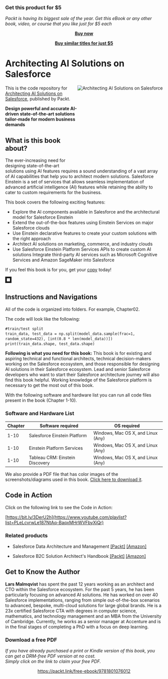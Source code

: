 
### Get this product for $5

<i>Packt is having its biggest sale of the year. Get this eBook or any other book, video, or course that you like just for $5 each</i>


<b><p align='center'>[Buy now](https://packt.link/9781801076012)</p></b>


<b><p align='center'>[Buy similar titles for just $5](https://subscription.packtpub.com/search)</p></b>


# Architecting AI Solutions on Salesforce

<a href="https://www.packtpub.com/product/architecting-ai-solutions-on-salesforce/9781801076012?utm_source=github&utm_medium=repository&utm_campaign=9781801076012"><img src="https://static.packt-cdn.com/products/9781801076012/cover/smaller" alt="Architecting AI Solutions on Salesforce" height="256px" align="right"></a>

This is the code repository for [Architecting AI Solutions on Salesforce](https://www.packtpub.com/product/architecting-ai-solutions-on-salesforce/9781801076012?utm_source=github&utm_medium=repository&utm_campaign=9781801076012), published by Packt.

**Design powerful and accurate AI-driven state-of-the-art solutions tailor-made for modern business demands**

## What is this book about?
The ever-increasing need for designing state-of-the-art solutions using AI features requires a sound understanding of a vast array of AI capabilities that help you to architect modern solutions. Salesforce Einstein is a set of services that allows seamless implementation of advanced artificial intelligence (AI) features while retaining the ability to cater to custom requirements for the business. 

This book covers the following exciting features:
* Explore the AI components available in Salesforce and the architectural model for Salesforce Einstein
* Extend the out-of-the-box features using Einstein Services on major Salesforce clouds
* Use Einstein declarative features to create your custom solutions with the right approach
* Architect AI solutions on marketing, commerce, and industry clouds
* Use Salesforce Einstein Platform Services APIs to create custom AI solutions
Integrate third-party AI services such as Microsoft Cognitive Services and Amazon SageMaker into Salesforce

If you feel this book is for you, get your [copy](https://www.amazon.com/dp/1801076014) today!

<a href="https://www.packtpub.com/?utm_source=github&utm_medium=banner&utm_campaign=GitHubBanner"><img src="https://raw.githubusercontent.com/PacktPublishing/GitHub/master/GitHub.png" 
alt="https://www.packtpub.com/" border="5" /></a>

## Instructions and Navigations
All of the code is organized into folders. For example, Chapter02.

The code will look like the following:
```
#train/test split
train_data, test_data = np.split(model_data.sample(frac=1, random_state=432), [int(0.8 * len(model_data))])
print(train_data.shape, test_data.shape)
```

**Following is what you need for this book:**
This book is for existing and aspiring technical and functional architects, technical decision-makers working on the Salesforce ecosystem, and those responsible for designing AI solutions in their Salesforce ecosystem. Lead and senior Salesforce developers who want to start their Salesforce architecture journey will also find this book helpful. Working knowledge of the Salesforce platform is necessary to get the most out of this book.	

With the following software and hardware list you can run all code files present in the book (Chapter 1-10).
### Software and Hardware List
| Chapter | Software required | OS required |
| -------- | ------------------------------------ | ----------------------------------- |
| 1-10 | Salesforce Einstein Platform | Windows, Mac OS X, and Linux (Any) |
| 1-10 | Einstein Platform Services | Windows, Mac OS X, and Linux (Any) |
| 1-10 | Tableau CRM: Einstein Discovery | Windows, Mac OS X, and Linux (Any) |

We also provide a PDF file that has color images of the screenshots/diagrams used in this book. [Click here to download it](https://static.packt-cdn.com/downloads/9781801076012_ColorImages.pdf).

## Code in Action

Click on the following link to see the Code in Action:

[https://bit.ly/3DerU2h](https://www.youtube.com/playlist?list=PLeLcvrwLe187NtAq-BaqxMHrWVFbyXiQr)

### Related products
* Salesforce Data Architecture and Management [[Packt]](https://www.packtpub.com/product/salesforce-data-architecture-and-management/9781801073240) [[Amazon]](https://www.amazon.com/Salesforce-Data-Architecture-Management-effectively/dp/1801073244)

* Salesforce B2C Solution Architect's Handbook [[Packt]](https://www.packtpub.com/product/salesforce-b2c-solution-architect-s-handbook/9781801817035) [[Amazon]](https://www.amazon.com/Salesforce-Solution-Architects-business-consumer/dp/1801817030)

## Get to Know the Author
**Lars Malmqvist**
has spent the past 12 years working as an architect and CTO within the Salesforce ecosystem. For the past 5 years, he has been particularly focusing on advanced AI solutions. He has worked on over 40 Salesforce implementations, ranging from simple out-of-the-box scenarios to advanced, bespoke, multi-cloud solutions for large global brands. He is a 23x certified Salesforce CTA with degrees in computer science, mathematics, and technology management and an MBA from the University of Cambridge. Currently, he works as a senior manager at Accenture and is in the final stages of completing a PhD with a focus on deep learning.
### Download a free PDF

 <i>If you have already purchased a print or Kindle version of this book, you can get a DRM-free PDF version at no cost.<br>Simply click on the link to claim your free PDF.</i>
<p align="center"> <a href="https://packt.link/free-ebook/9781801076012">https://packt.link/free-ebook/9781801076012 </a> </p>